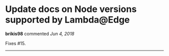 # Update docs on Node versions supported by Lambda@Edge

**brikis98** commented *Jun 4, 2018*

Fixes #15.
<br />
***


